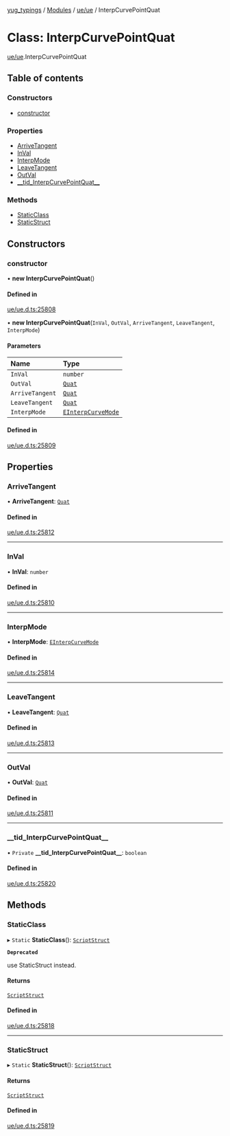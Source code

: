 [yug_typings](../README.md) / [Modules](../modules.md) / [ue/ue](../modules/ue_ue.md) / InterpCurvePointQuat

# Class: InterpCurvePointQuat

[ue/ue](../modules/ue_ue.md).InterpCurvePointQuat

## Table of contents

### Constructors

- [constructor](ue_ue.InterpCurvePointQuat.md#constructor)

### Properties

- [ArriveTangent](ue_ue.InterpCurvePointQuat.md#arrivetangent)
- [InVal](ue_ue.InterpCurvePointQuat.md#inval)
- [InterpMode](ue_ue.InterpCurvePointQuat.md#interpmode)
- [LeaveTangent](ue_ue.InterpCurvePointQuat.md#leavetangent)
- [OutVal](ue_ue.InterpCurvePointQuat.md#outval)
- [\_\_tid\_InterpCurvePointQuat\_\_](ue_ue.InterpCurvePointQuat.md#__tid_interpcurvepointquat__)

### Methods

- [StaticClass](ue_ue.InterpCurvePointQuat.md#staticclass)
- [StaticStruct](ue_ue.InterpCurvePointQuat.md#staticstruct)

## Constructors

### constructor

• **new InterpCurvePointQuat**()

#### Defined in

[ue/ue.d.ts:25808](https://github.com/YugMetaverse/yug_typings/blob/25cad34/ue/ue.d.ts#L25808)

• **new InterpCurvePointQuat**(`InVal`, `OutVal`, `ArriveTangent`, `LeaveTangent`, `InterpMode`)

#### Parameters

| Name | Type |
| :------ | :------ |
| `InVal` | `number` |
| `OutVal` | [`Quat`](ue_ue_s.Quat.md) |
| `ArriveTangent` | [`Quat`](ue_ue_s.Quat.md) |
| `LeaveTangent` | [`Quat`](ue_ue_s.Quat.md) |
| `InterpMode` | [`EInterpCurveMode`](../enums/ue_ue.EInterpCurveMode.md) |

#### Defined in

[ue/ue.d.ts:25809](https://github.com/YugMetaverse/yug_typings/blob/25cad34/ue/ue.d.ts#L25809)

## Properties

### ArriveTangent

• **ArriveTangent**: [`Quat`](ue_ue_s.Quat.md)

#### Defined in

[ue/ue.d.ts:25812](https://github.com/YugMetaverse/yug_typings/blob/25cad34/ue/ue.d.ts#L25812)

___

### InVal

• **InVal**: `number`

#### Defined in

[ue/ue.d.ts:25810](https://github.com/YugMetaverse/yug_typings/blob/25cad34/ue/ue.d.ts#L25810)

___

### InterpMode

• **InterpMode**: [`EInterpCurveMode`](../enums/ue_ue.EInterpCurveMode.md)

#### Defined in

[ue/ue.d.ts:25814](https://github.com/YugMetaverse/yug_typings/blob/25cad34/ue/ue.d.ts#L25814)

___

### LeaveTangent

• **LeaveTangent**: [`Quat`](ue_ue_s.Quat.md)

#### Defined in

[ue/ue.d.ts:25813](https://github.com/YugMetaverse/yug_typings/blob/25cad34/ue/ue.d.ts#L25813)

___

### OutVal

• **OutVal**: [`Quat`](ue_ue_s.Quat.md)

#### Defined in

[ue/ue.d.ts:25811](https://github.com/YugMetaverse/yug_typings/blob/25cad34/ue/ue.d.ts#L25811)

___

### \_\_tid\_InterpCurvePointQuat\_\_

• `Private` **\_\_tid\_InterpCurvePointQuat\_\_**: `boolean`

#### Defined in

[ue/ue.d.ts:25820](https://github.com/YugMetaverse/yug_typings/blob/25cad34/ue/ue.d.ts#L25820)

## Methods

### StaticClass

▸ `Static` **StaticClass**(): [`ScriptStruct`](ue_ue.ScriptStruct.md)

**`Deprecated`**

use StaticStruct instead.

#### Returns

[`ScriptStruct`](ue_ue.ScriptStruct.md)

#### Defined in

[ue/ue.d.ts:25818](https://github.com/YugMetaverse/yug_typings/blob/25cad34/ue/ue.d.ts#L25818)

___

### StaticStruct

▸ `Static` **StaticStruct**(): [`ScriptStruct`](ue_ue.ScriptStruct.md)

#### Returns

[`ScriptStruct`](ue_ue.ScriptStruct.md)

#### Defined in

[ue/ue.d.ts:25819](https://github.com/YugMetaverse/yug_typings/blob/25cad34/ue/ue.d.ts#L25819)
